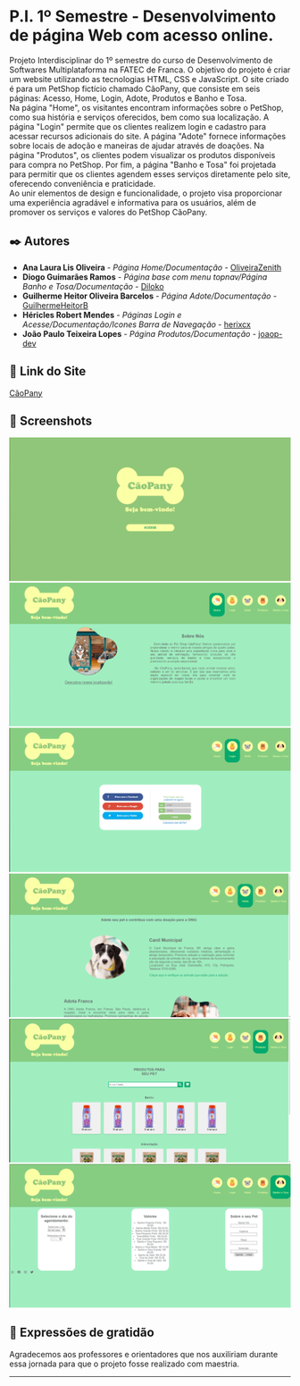 # P.I. 1º Semestre - Desenvolvimento de página Web com acesso online.

  Projeto Interdisciplinar do 1º semestre do curso de Desenvolvimento de Softwares Multiplataforma na FATEC de Franca. O objetivo do projeto é criar um website utilizando as tecnologias HTML, CSS e JavaScript. O site criado é para um PetShop fictício chamado CãoPany, que consiste em seis páginas: Acesso, Home, Login, Adote, Produtos e Banho e Tosa. <br>
  Na página "Home", os visitantes encontram informações sobre o PetShop, como sua história e serviços oferecidos, bem como sua localização. A página "Login" permite que os clientes realizem login e cadastro para acessar recursos adicionais do site. A página "Adote" fornece informações sobre locais de adoção e maneiras de ajudar através de doações. Na página "Produtos", os clientes podem visualizar os produtos disponíveis para compra no PetShop. Por fim, a página "Banho e Tosa" foi projetada para permitir que os clientes agendem esses serviços diretamente pelo site, oferecendo conveniência e praticidade. <br>
  Ao unir elementos de design e funcionalidade, o projeto visa proporcionar uma experiência agradável e informativa para os usuários, além de promover os serviços e valores do PetShop CãoPany. 

## ✒️ Autores


* **Ana Laura Lis Oliveira** - *Página Home/Documentação* - [OliveiraZenith](https://github.com/OliveiraZenith)
* **Diogo Guimarães Ramos** - *Página base com menu topnav/Página Banho e Tosa/Documentação* - [Diloko](https://github.com/Diloko)
* **Guilherme Heitor Oliveira Barcelos** - *Página Adote/Documentação* - [GuilhermeHeitorB](https://github.com/GuilhermeHeitorB)
* **Héricles Robert Mendes** - *Páginas Login e Acesse/Documentação/Icones Barra de Navegação* - [herixcx](https://github.com/herixcx)
* **João Paulo Teixeira Lopes** - *Página Produtos/Documentação* - [joaop-dev](https://github.com/joaop-dev)


## 📍 Link do Site
[CãoPany](https://caopany.netlify.app/)


## 📸 Screenshots

![acesse1](https://github.com/OliveiraZenith/PI-1-Semestre/blob/main/img/screenshots/acesse1.png)
![home1](https://github.com/OliveiraZenith/PI-1-Semestre/blob/main/img/screenshots/home1.png)
![login1](https://github.com/OliveiraZenith/PI-1-Semestre/blob/main/img/screenshots/login1.png)
![adote1](https://github.com/OliveiraZenith/PI-1-Semestre/blob/main/img/screenshots/adote1.png)
![produtos1](https://github.com/OliveiraZenith/PI-1-Semestre/blob/main/img/screenshots/produtos1.png)
![banho1](https://github.com/OliveiraZenith/PI-1-Semestre/blob/main/img/screenshots/banho1.png)


## 🎁 Expressões de gratidão

Agradecemos aos professores e orientadores que nos auxiliriam durante essa jornada para que o projeto fosse realizado com maestria.


---
